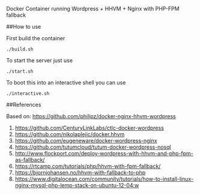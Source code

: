 Docker Container running Wordpress + HHVM + Nginx with PHP-FPM fallback

##How to use

First build the container

    ./build.sh

To start the server just use

    ./start.sh

To boot this into an interactive shell you can use

    ./interactive.sh


##References

Based on:
https://github.com/philipz/docker-nginx-hhvm-wordpress

1. https://github.com/CenturyLinkLabs/ctlc-docker-wordpress
2. https://github.com/nikolaplejic/docker.hhvm
3. https://github.com/eugeneware/docker-wordpress-nginx
4. https://github.com/tutumcloud/tutum-docker-wordpress-nosql
5. http://www.flockport.com/deploy-wordpress-with-hhvm-and-php-fpm-as-fallback/
6. https://rtcamp.com/tutorials/php/hhvm-with-fpm-fallback/
7. https://bjornjohansen.no/hhvm-with-fallback-to-php
8. https://www.digitalocean.com/community/tutorials/how-to-install-linux-nginx-mysql-php-lemp-stack-on-ubuntu-12-04:w
